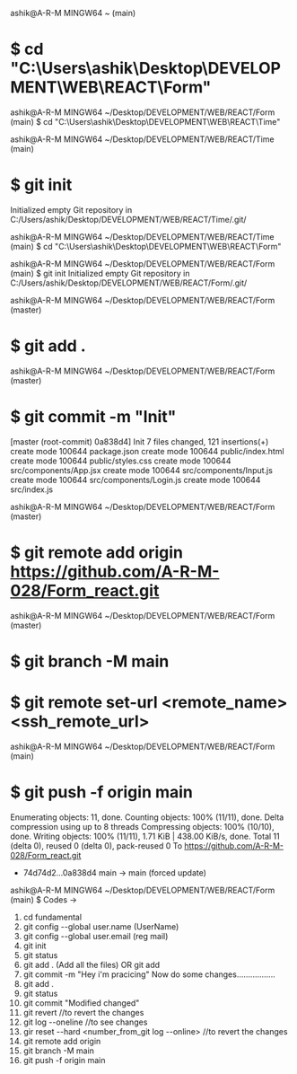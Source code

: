 
ashik@A-R-M MINGW64 ~ (main)
# $ cd "C:\Users\ashik\Desktop\DEVELOPMENT\WEB\REACT\Form"

ashik@A-R-M MINGW64 ~/Desktop/DEVELOPMENT/WEB/REACT/Form (main)
$ cd "C:\Users\ashik\Desktop\DEVELOPMENT\WEB\REACT\Time"

ashik@A-R-M MINGW64 ~/Desktop/DEVELOPMENT/WEB/REACT/Time (main)
# $ git init
Initialized empty Git repository in C:/Users/ashik/Desktop/DEVELOPMENT/WEB/REACT/Time/.git/


ashik@A-R-M MINGW64 ~/Desktop/DEVELOPMENT/WEB/REACT/Time (main)
$ cd "C:\Users\ashik\Desktop\DEVELOPMENT\WEB\REACT\Form"

ashik@A-R-M MINGW64 ~/Desktop/DEVELOPMENT/WEB/REACT/Form (main)
$ git init
Initialized empty Git repository in C:/Users/ashik/Desktop/DEVELOPMENT/WEB/REACT/Form/.git/

ashik@A-R-M MINGW64 ~/Desktop/DEVELOPMENT/WEB/REACT/Form (master)
# $ git add .

ashik@A-R-M MINGW64 ~/Desktop/DEVELOPMENT/WEB/REACT/Form (master)
# $ git commit -m "Init"
[master (root-commit) 0a838d4] Init
 7 files changed, 121 insertions(+)
 create mode 100644 package.json
 create mode 100644 public/index.html
 create mode 100644 public/styles.css
 create mode 100644 src/components/App.jsx
 create mode 100644 src/components/Input.js
 create mode 100644 src/components/Login.js
 create mode 100644 src/index.js

ashik@A-R-M MINGW64 ~/Desktop/DEVELOPMENT/WEB/REACT/Form (master)
# $ git remote add origin https://github.com/A-R-M-028/Form_react.git

ashik@A-R-M MINGW64 ~/Desktop/DEVELOPMENT/WEB/REACT/Form (master)
# $ git branch -M main

# $ git remote set-url <remote_name> <ssh_remote_url>

ashik@A-R-M MINGW64 ~/Desktop/DEVELOPMENT/WEB/REACT/Form (main)
# $ git push -f origin main
Enumerating objects: 11, done.
Counting objects: 100% (11/11), done.
Delta compression using up to 8 threads
Compressing objects: 100% (10/10), done.
Writing objects: 100% (11/11), 1.71 KiB | 438.00 KiB/s, done.
Total 11 (delta 0), reused 0 (delta 0), pack-reused 0
To https://github.com/A-R-M-028/Form_react.git
 + 74d74d2...0a838d4 main -> main (forced update)

ashik@A-R-M MINGW64 ~/Desktop/DEVELOPMENT/WEB/REACT/Form (main)
$ Codes ->
1. cd fundamental
2. git config --global user.name (UserName)
3. git config --global user.email (reg mail)
4. git init
5. git status
6. git add . (Add all the files) OR git add <filename>
7. git commit -m "Hey i'm pracicing"
Now do some changes.................
8. git add .
9. git status
10. git commit "Modified changed"
11. git revert //to revert the changes
12. git log --oneline //to see changes
13. gir reset --hard <number_from_git log --online> //to revert the changes
14. git remote add origin <link>
15.  git branch -M main
 16. git push -f origin main


